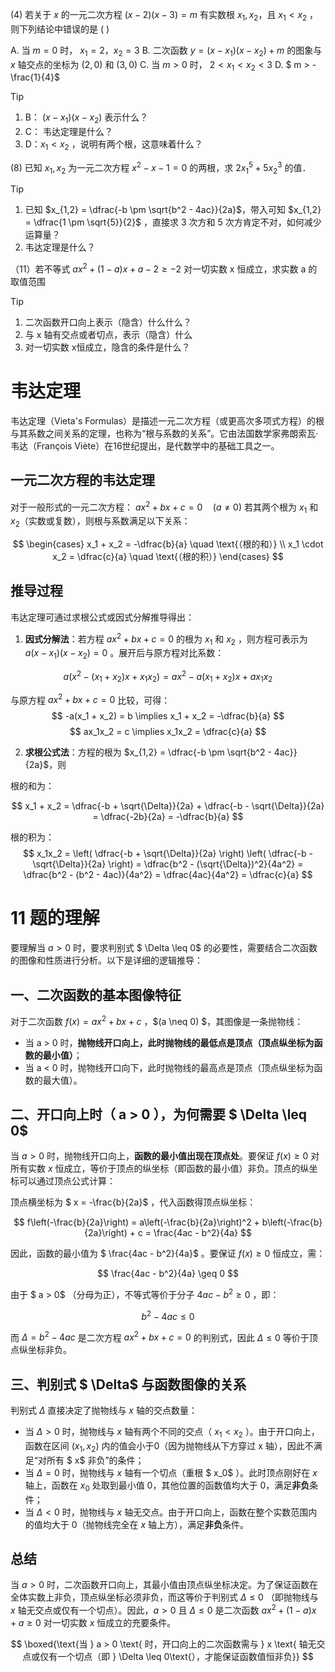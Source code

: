 (4) 若关于 $x$ 的一元二次方程 $(x - 2)(x - 3)=m$  有实数根 $x_1, x_2$，且 $x_1 < x_2$  ，则下列结论中错误的是 (    )

A.  当 $m=0$ 时， $x_1=2，x_2=3$
B.  二次函数 $y=(x-x_1)(x-x_2)+m$ 的图象与 $x$ 轴交点的坐标为 $(2, 0)$ 和 $(3, 0)$
C.  当 $m>0$ 时， $2<x_1<x_2<3$
D. $ m > -\frac{1}{4}$

> [!TIP]
>
> 1. B： $(x-x_1)(x-x_2)$ 表示什么？
> 2. C： 韦达定理是什么？
> 3. D：$x_1 < x_2$ ，说明有两个根，这意味着什么？















(8) 已知 $x_1, x_2$ 为一元二次方程 $x^2  - x -1 = 0$ 的两根，求 $2x_1^5  + 5x_2^3$  的值．

> [!TIP]
>
> 1. 已知 $x_{1,2} = \dfrac{-b \pm \sqrt{b^2 - 4ac}}{2a}$，带入可知 $x_{1,2} = \dfrac{1 \pm \sqrt{5}}{2}$ ，直接求 3 次方和 5 次方肯定不对，如何减少运算量？
> 2. 韦达定理是什么？















（11）若不等式 $ax^2  + (1- a)x + a - 2 ≥ -2$ 对一切实数 x 恒成立，求实数 a 的取值范围

> [!TIP]
>
> 1. 二次函数开口向上表示（隐含）什么什么？
> 2. 与 x 轴有交点或者切点，表示（隐含）什么
> 3. 对一切实数 x恒成立，隐含的条件是什么？


































# 韦达定理

韦达定理（Vieta's Formulas）是描述一元二次方程（或更高次多项式方程）的根与其系数之间关系的定理，也称为“根与系数的关系”。它由法国数学家弗朗索瓦·韦达（François Viète）在16世纪提出，是代数学中的基础工具之一。

## 一元二次方程的韦达定理

对于一般形式的一元二次方程： $ax^2 + bx + c = 0 \quad (a \neq 0)$ 若其两个根为 $x_1$ 和 $x_2$（实数或复数），则根与系数满足以下关系：

$$
\begin{cases}
x_1 + x_2 = -\dfrac{b}{a} \quad \text{（根的和）} \\
x_1 \cdot x_2 = \dfrac{c}{a} \quad \text{（根的积）}
\end{cases}
$$

## 推导过程

韦达定理可通过求根公式或因式分解推导得出：

1. **因式分解法**：若方程 $ax^2 + bx + c = 0$ 的根为 $x_1$ 和 $x_2$  ，则方程可表示为 $a(x - x_1)(x - x_2) = 0$ 。展开后与原方程对比系数：

$$
a(x^2 - (x_1 + x_2)x + x_1x_2) = ax^2 - a(x_1 + x_2)x + ax_1x_2
$$

与原方程 $ax^2 + bx + c = 0$ 比较，可得：
$$
-a(x_1 + x_2) = b \implies x_1 + x_2 = -\dfrac{b}{a} 
$$
$$
ax_1x_2 = c \implies x_1x_2 = \dfrac{c}{a}
$$

2. **求根公式法**：方程的根为  $x_{1,2} = \dfrac{-b \pm \sqrt{b^2 - 4ac}}{2a}$，则

根的和为：

$$
x_1 + x_2 = \dfrac{-b + \sqrt{\Delta}}{2a} + \dfrac{-b - \sqrt{\Delta}}{2a} = \dfrac{-2b}{2a} = -\dfrac{b}{a}
$$

根的积为：
$$
x_1x_2 = \left( \dfrac{-b + \sqrt{\Delta}}{2a} \right) \left( \dfrac{-b - \sqrt{\Delta}}{2a} \right) = \dfrac{b^2 - (\sqrt{\Delta})^2}{4a^2} = \dfrac{b^2 - (b^2 - 4ac)}{4a^2} = \dfrac{4ac}{4a^2} = \dfrac{c}{a}
$$

#  11 题的理解

要理解当  $a > 0$   时，要求判别式  $ \Delta \leq 0$ 的必要性，需要结合二次函数的图像和性质进行分析。以下是详细的逻辑推导：

## 一、二次函数的基本图像特征

对于二次函数   $f(x) = ax^2 + bx + c$ ，$(a \neq 0) $，其图像是一条抛物线：

- 当   a > 0   时，**抛物线开口向上，此时抛物线的最低点是顶点（顶点纵坐标为函数的最小值）**；
- 当   a < 0   时，抛物线开口向下，此时抛物线的最高点是顶点（顶点纵坐标为函数的最大值）。

## 二、开口向上时（  a > 0  ），为何需要  $ \Delta \leq 0$

当 $a > 0$  时，抛物线开口向上，**函数的最小值出现在顶点处**。要保证 $f(x) \geq 0$  对所有实数 $x$  恒成立，等价于顶点的纵坐标（即函数的最小值）非负。顶点的纵坐标可以通过顶点公式计算：

顶点横坐标为  $ x = -\frac{b}{2a}$ ，代入函数得顶点纵坐标：

$$
f\left(-\frac{b}{2a}\right) = a\left(-\frac{b}{2a}\right)^2 + b\left(-\frac{b}{2a}\right) + c = \frac{4ac - b^2}{4a}
$$

因此，函数的最小值为  $ \frac{4ac - b^2}{4a}$  。要保证 $f(x) \geq 0$   恒成立，需：

$$
\frac{4ac - b^2}{4a} \geq 0
$$

由于  $ a > 0$  （分母为正），不等式等价于分子   $4ac - b^2 \geq 0$  ，即：

$$
b^2 - 4ac \leq 0
$$

而   $\Delta = b^2 - 4ac$   是二次方程   $ax^2 + bx + c = 0$   的判别式，因此   $\Delta \leq 0$   等价于顶点纵坐标非负。

## 三、判别式  $ \Delta$   与函数图像的关系

判别式   $\Delta$   直接决定了抛物线与   $x$   轴的交点数量：

- 当   $\Delta > 0$   时，抛物线与   $x$   轴有两个不同的交点（  $x_1 < x_2$  ）。由于开口向上，函数在区间   $(x_1, x_2)$   内的值会小于0（因为抛物线从下方穿过   x   轴），因此不满足“对所有  $ x$   非负”的条件；
- 当   $\Delta = 0$   时，抛物线与   $x$   轴有一个切点（重根  $ x_0$  ）。此时顶点刚好在   $x$   轴上，函数在   $x_0$   处取到最小值 0，其他位置的函数值均大于 0，满足**非负**条件；
- 当   $\Delta < 0$   时，抛物线与   $x$   轴无交点。由于开口向上，函数在整个实数范围内的值均大于 0（抛物线完全在  $x$   轴上方），满足**非负**条件。

## 总结

当   $a > 0$   时，二次函数开口向上，其最小值由顶点纵坐标决定。为了保证函数在全体实数上非负，顶点纵坐标必须非负，而这等价于判别式   $\Delta \leq 0$  （即抛物线与   $x$   轴无交点或仅有一个切点）。因此，$a > 0$   且  $\Delta \leq 0$ 是二次函数   $ax^2 + (1 - a)x + a \geq 0$   对一切实数   $x$   恒成立的充要条件。

$$
\boxed{\text{当 } a > 0 \text{ 时，开口向上的二次函数需与 } x \text{ 轴无交点或仅有一个切点（即 } \Delta \leq 0\text{），才能保证函数值恒非负}}
$$